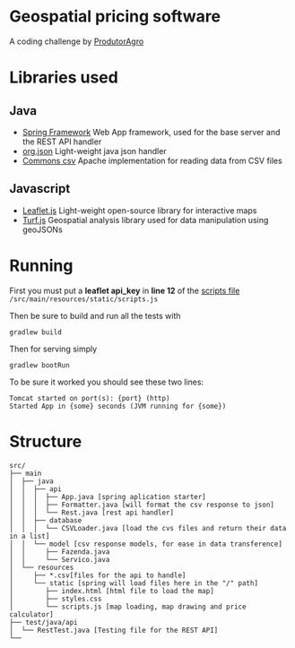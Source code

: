 # Geospatial pricing software
A coding challenge by [ProdutorAgro](https://www.linkedin.com/company/produtor-agro/)

# Libraries used
## Java
- [Spring Framework](https://spring.io/) Web App framework, used for the base server and the REST API handler
- [org.json](https://mvnrepository.com/artifact/org.json/json) Light-weight java json handler
- [Commons csv](https://commons.apache.org/proper/commons-csv/) Apache implementation for reading data from CSV files
## Javascript
- [Leaflet.js](https://leafletjs.com/) Light-weight open-source library for interactive maps
- [Turf.js](http://turfjs.org/) Geospatial analysis library used for data manipulation using geoJSONs

# Running
First you must put a __leaflet api_key__ in __line 12__ of the [scripts file](./src/main/resources/static/scripts.js#L12)
`/src/main/resources/static/scripts.js` 

Then be sure to build and run all the tests with

`gradlew build`

Then for serving simply

`gradlew bootRun`

To be sure it worked you should see these two lines:
```
Tomcat started on port(s): {port} (http)
Started App in {some} seconds (JVM running for {some})
```

# Structure
```
src/
├── main
│  ├── java
│  │  ├── api
│  │  │  ├── App.java [spring aplication starter]
│  │  │  ├── Formatter.java [will format the csv response to json]
│  │  │  └── Rest.java [rest api handler]
│  │  ├── database
│  │  │  └── CSVLoader.java [load the cvs files and return their data in a list]
│  │  └── model [csv response models, for ease in data transference]
│  │     ├── Fazenda.java
│  │     └── Servico.java
│  └── resources
│     ├── *.csv[files for the api to handle]
│     └── static [spring will load files here in the "/" path]
│        ├── index.html [html file to load the map]
│        ├── styles.css
│        └── scripts.js [map loading, map drawing and price calculator]
├── test/java/api
│  └── RestTest.java [Testing file for the REST API]
└──
```
